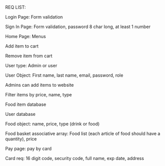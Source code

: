 REQ LIST:

Login Page: Form validation

Sign In Page: Form validation, password 8 char long, at least 1 number

Home Page: Menus

Add item to cart

Remove item from cart

User type: Admin or user

User Object: First name, last name, email, password, role

Admins can add items to website

Filter items by price, name, type

Food item database

User database

Food object: name, price, type (drink or food)

Food basket associative array: Food list (each article of food should have a quantity), price

Pay page: pay by card

Card req: 16 digit code, security code, full name, exp date, address
